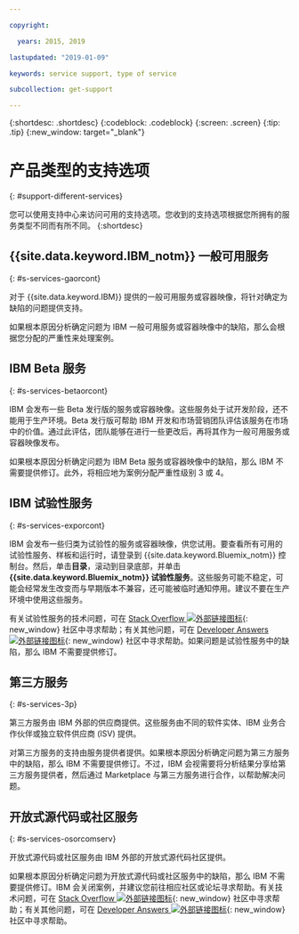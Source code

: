 ```yaml
---

copyright:

  years: 2015, 2019

lastupdated: "2019-01-09"

keywords: service support, type of service

subcollection: get-support

---
```


{:shortdesc: .shortdesc}
{:codeblock: .codeblock}
{:screen: .screen}
{:tip: .tip}
{:new_window: target="_blank"}


# 产品类型的支持选项
{: #support-different-services}

您可以使用支持中心来访问可用的支持选项。您收到的支持选项根据您所拥有的服务类型不同而有所不同。
{:shortdesc}

## {{site.data.keyword.IBM_notm}} 一般可用服务
{: #s-services-gaorcont}

对于 {{site.data.keyword.IBM}} 提供的一般可用服务或容器映像，将针对确定为缺陷的问题提供支持。

如果根本原因分析确定问题为 IBM 一般可用服务或容器映像中的缺陷，那么会根据您分配的严重性来处理案例。

## IBM Beta 服务
{: #s-services-betaorcont}

IBM 会发布一些 Beta 发行版的服务或容器映像。这些服务处于试开发阶段，还不能用于生产环境。Beta 发行版可帮助 IBM 开发和市场营销团队评估该服务在市场中的价值。通过此评估，团队能够在进行一些更改后，再将其作为一般可用服务或容器映像发布。

如果根本原因分析确定问题为 IBM Beta 服务或容器映像中的缺陷，那么 IBM 不需要提供修订。此外，将相应地为案例分配严重性级别 3 或 4。

## IBM 试验性服务
{: #s-services-exporcont}

IBM 会发布一些归类为试验性的服务或容器映像，供您试用。要查看所有可用的试验性服务、样板和运行时，请登录到 {{site.data.keyword.Bluemix_notm}} 控制台。然后，单击**目录**，滚动到目录底部，并单击 **{{site.data.keyword.Bluemix_notm}} 试验性服务**。这些服务可能不稳定，可能会经常发生改变而与早期版本不兼容，还可能被临时通知停用。建议不要在生产环境中使用这些服务。

有关试验性服务的技术问题，可在 [Stack Overflow ![外部链接图标](../icons/launch-glyph.svg " 外部链接图标")](http://stackoverflow.com/questions/tagged/ibm-bluemix){: new_window} 社区中寻求帮助；有关其他问题，可在 [Developer Answers ![外部链接图标](../icons/launch-glyph.svg "外部链接图标")](https://developer.ibm.com/answers/topics/ibm-cloud/){: new_window} 社区中寻求帮助。如果问题是试验性服务中的缺陷，那么 IBM 不需要提供修订。

## 第三方服务
{: #s-services-3p}

第三方服务由 IBM 外部的供应商提供。这些服务由不同的软件实体、IBM 业务合作伙伴或独立软件供应商 (ISV) 提供。

对第三方服务的支持由服务提供者提供。如果根本原因分析确定问题为第三方服务中的缺陷，那么 IBM 不需要提供修订。不过，IBM 会视需要将分析结果分享给第三方服务提供者，然后通过 Marketplace 与第三方服务进行合作，以帮助解决问题。

## 开放式源代码或社区服务
{: #s-services-osorcomserv}

开放式源代码或社区服务由 IBM 外部的开放式源代码社区提供。

如果根本原因分析确定问题为开放式源代码或社区服务中的缺陷，那么 IBM 不需要提供修订。IBM 会关闭案例，并建议您前往相应社区或论坛寻求帮助。有关技术问题，可在 [Stack Overflow ![外部链接图标](../icons/launch-glyph.svg "外部链接图标")](http://stackoverflow.com/questions/tagged/ibm-bluemix){: new_window} 社区中寻求帮助；有关其他问题，可在 [Developer Answers ![外部链接图标](../icons/launch-glyph.svg "外部链接图标")](https://developer.ibm.com/answers/topics/ibm-cloud/){: new_window} 社区中寻求帮助。

